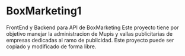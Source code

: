 # BoxMarketing1
FrontEnd y Backend para API de BoxMarketing
Este proyecto tiene por objetivo manejar la administracion de Mupis y vallas publicitarias de empresas dedicadas al ramo de publicidad. Este proyecto puede ser copiado y modificado de forma libre.
